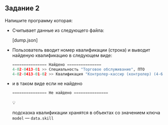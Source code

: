 ## Задание 2

Напишите программу которая:

- Считывает данные из следующего файла:
    
    [dump.json]
    
- Пользователь вводит номер квалификации (строка) и выводит найденую квалификацию в следующем виде:
    
    ```python
    =============== Найдено ===============
    4-02-0413-01 >> Специальность "Торговое обслуживание", ПТО
    4-02-0413-01-02 >> Квалификация "Контролер-кассир (контролер) (4-6 разряд)"
    ```
    
- и в таком виде если не найдено
    
    ```python
    =============== Не найдено ===============
    ```
    
    <aside>
    💡
    
    подсказка квалификации хранятся в объектах со значением ключа `model` — `data.skill`
    
    </aside>
